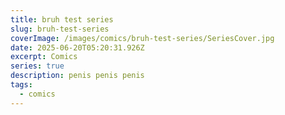 ```yaml
---
title: bruh test series
slug: bruh-test-series
coverImage: /images/comics/bruh-test-series/SeriesCover.jpg
date: 2025-06-20T05:20:31.926Z
excerpt: Comics
series: true
description: penis penis penis
tags:
  - comics
---
```

